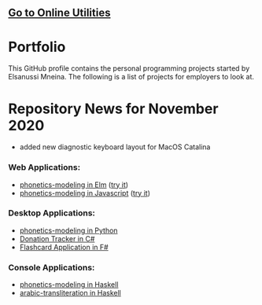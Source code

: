 ## [Go to Online Utilities](https://elsanussi-s-mneina.github.io/u/)

# Portfolio
This GitHub profile contains the personal programming projects started by Elsanussi Mneina.
The following is a list of projects for employers to look at.

# Repository News for November 2020
- added new diagnostic keyboard layout for MacOS Catalina

### Web Applications:
- [phonetics-modeling in Elm](https://github.com/elsanussi-s-mneina/phonetics-modeling-elm) ([try it](https://elsanussi-s-mneina.github.io/phonetics-modeling-elm-demo/))
- [phonetics-modeling in Javascript](https://github.com/elsanussi-s-mneina/phonetics-modeling-html-js) ([try it](https://elsanussi-s-mneina.github.io/phonetics-modeling-html-js/))

### Desktop Applications:
- [phonetics-modeling in Python](https://github.com/elsanussi-s-mneina/phonetics-modeling-python)
- [Donation Tracker in C#](https://github.com/elsanussi-s-mneina/DonationTracker)   
- [Flashcard Application in F#](https://github.com/elsanussi-s-mneina/flashcard-application-fs)

### Console Applications:
- [phonetics-modeling in Haskell](https://github.com/elsanussi-s-mneina/phonetics-modeling)
- [arabic-transliteration in Haskell](https://github.com/elsanussi-s-mneina/arabic-transliteration)
